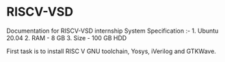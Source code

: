 # RISCV-VSD
Documentation for RISCV-VSD internship
System Specification :- 
    1. Ubuntu 20.04 
    2. RAM - 8 GB
    3. Size - 100 GB HDD



First task is to install RISC V GNU toolchain, Yosys, iVerilog and GTKWave.